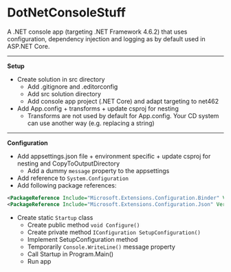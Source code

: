 # DotNetConsoleStuff

A .NET console app (targeting .NET Framework 4.6.2) that uses configuration, dependency injection and logging as by default used in ASP.NET Core.

---

**Setup**

* Create solution in src directory
  * Add .gitignore and .editorconfig
  * Add src solution directory
  * Add console app project (.NET Core) and adapt targeting to net462
* Add App.config + transforms + update csproj for nesting
  * Transforms are not used by default for App.config. Your CD system can use another way (e.g. replacing a string)

---

**Configuration**

* Add appsettings.json file + environment specific + update csproj for nesting and CopyToOutputDirectory
    * Add a dummy `message` property to the appsettings
* Add reference to `System.Configuration`
* Add following package references:
```xml
<PackageReference Include="Microsoft.Extensions.Configuration.Binder" Version="2.1.1" />
<PackageReference Include="Microsoft.Extensions.Configuration.Json" Version="2.1.1" />
```
* Create static `Startup` class
  * Create public method `void Configure()`
  * Create private method `IConfiguration SetupConfiguration()`
  * Implement SetupConfiguration method
  * Temporarily `Console.WriteLine()` message property
  * Call Startup in Program.Main()
  * Run app